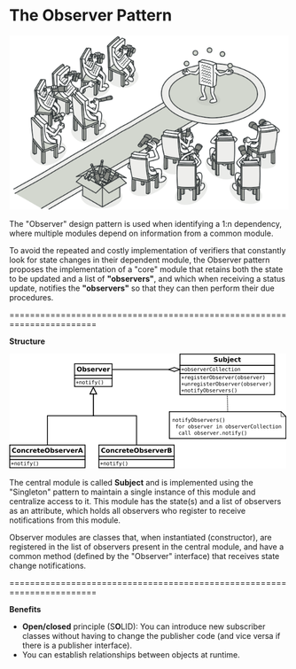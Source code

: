 # The Observer Pattern

<img src="/public/observer-pattern.png" alt="Observer Pattern Structure"/>


The "Observer" design pattern is used when identifying a 1:n dependency, where multiple modules depend on information from a common module.

To avoid the repeated and costly implementation of verifiers that constantly look for state changes in their dependent module, the Observer pattern proposes the implementation of a "core" module that retains both the state to be updated and a list of **"observers"**, and which when receiving a status update, notifies the **"observers"** so that they can then perform their due procedures.

=======================================================================

**Structure**

<img src="/public/observer-uml.png" alt="Observer Pattern UML Diagram"/>


The central module is called **Subject** and is implemented using the "Singleton" pattern to maintain a single instance of this module and centralize access to it. This module has the state(s) and a list of observers as an attribute, which holds all observers who register to receive notifications from this module.

Observer modules are classes that, when instantiated (constructor), are registered in the list of observers present in the central module, and have a common method (defined by the "Observer" interface) that receives state change notifications.

=======================================================================

**Benefits**

- **Open/closed** principle (S**O**LID): You can introduce new subscriber classes without having to change the publisher code (and vice versa if there is a publisher interface).
- You can establish relationships between objects at runtime.
